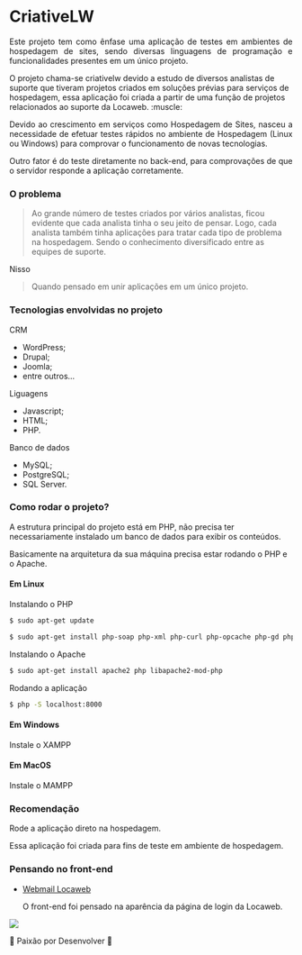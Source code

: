 # CriativeLW
<p align="justify">Este projeto tem como ênfase uma aplicação de testes em ambientes de hospedagem de sites, sendo diversas linguagens de programação
e funcionalidades presentes em um único projeto.</p>

<p>O projeto chama-se criativelw devido a estudo de diversos analistas de suporte que tiveram projetos criados em soluções prévias
para serviços de hospedagem, essa aplicação foi criada a partir de uma função de projetos relacionados ao suporte da Locaweb. :muscle:</p>

<p align="justify">Devido ao crescimento em serviços como Hospedagem de Sites, nasceu a necessidade de efetuar testes
rápidos no ambiente de Hospedagem (Linux ou Windows) para comprovar o funcionamento de novas tecnologias.</p>

<p align="justify">Outro fator é do teste diretamente no back-end, para comprovações de que o servidor responde a aplicação corretamente.</p>

### O problema

> Ao grande número de testes criados por vários analistas, ficou evidente que cada analista tinha o seu jeito de pensar.
> Logo, cada analista também tinha aplicações para tratar cada tipo de problema na hospedagem.
> Sendo o conhecimento diversificado entre as equipes de suporte.

<p>Nisso</p>

> Quando pensado em unir aplicações em um único projeto.

### Tecnologias envolvidas no projeto

<p>CRM</p>

* WordPress;
* Drupal;
* Joomla;
* entre outros...

<p>Liguagens</p>

* Javascript;
* HTML;
* PHP.

<p>Banco de dados</p>

* MySQL;
* PostgreSQL;
* SQL Server.


### Como rodar o projeto?

<p>A estrutura principal do projeto está em PHP, não precisa ter necessariamente instalado um banco de dados para exibir os conteúdos.</p>

<p>Basicamente na arquitetura da sua máquina precisa estar rodando o PHP e o Apache.</p>

#### Em Linux 

<p>Instalando o PHP</p>

```sh
$ sudo apt-get update
```

```sh
$ sudo apt-get install php-soap php-xml php-curl php-opcache php-gd php-sqlite3 php-mbstring
```

<p>Instalando o Apache</p>

```sh
$ sudo apt-get install apache2 php libapache2-mod-php
```

<p>Rodando a aplicação</p>

```sh
$ php -S localhost:8000
```

#### Em Windows

<p>Instale o XAMPP</p>

#### Em MacOS

<p>Instale o MAMPP</p>

### Recomendação

<p>Rode a aplicação direto na hospedagem.</p>
<p>Essa aplicação foi criada para fins de teste em ambiente de hospedagem.</p>

### Pensando no front-end

* [Webmail Locaweb](https://webmail-seguro.com.br/)<p>O front-end foi pensado na aparência da página de login da Locaweb.</p>
<img src="https://i.imgur.com/Szya1z5.png">





:heartbeat: Paixão por Desenvolver :heartbeat:
